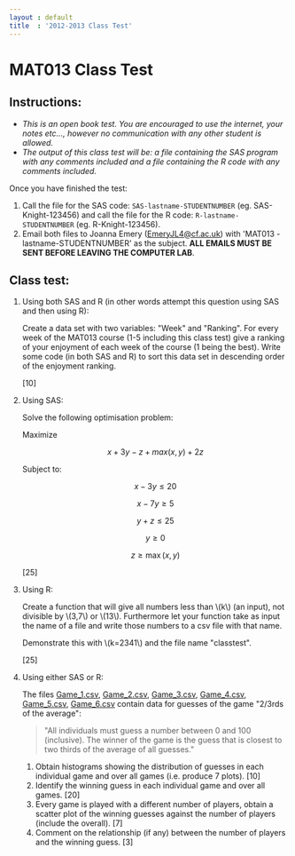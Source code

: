 ```yaml
---
layout : default
title  : '2012-2013 Class Test'
---
```

# MAT013 Class Test

## Instructions:

- *This is an open book test. You are encouraged to use the internet, your notes etc..., however no communication with any other student is allowed.*
- *The output of this class test will be: a file containing the SAS program with any comments included and a file containing the R code with any comments included.*

Once you have finished the test:

1. Call the file for the SAS code: `SAS-lastname-STUDENTNUMBER` (eg. SAS-Knight-123456) and call the file for the R code: `R-lastname-STUDENTNUMBER` (eg. R-Knight-123456).
2. Email both files to Joanna Emery (EmeryJL4@cf.ac.uk) with 'MAT013 - lastname-STUDENTNUMBER' as the subject. **ALL EMAILS MUST BE SENT BEFORE LEAVING THE COMPUTER LAB**.

## Class test:

1. Using both SAS and R (in other words attempt this question using SAS and then using R):

    Create a data set with two variables: "Week" and "Ranking". For every week of the MAT013 course (1-5 including this class test) give a ranking of your enjoyment of each week of the course (1 being the best). Write some code (in both SAS and R) to sort this data set in descending order of the enjoyment ranking.

    [10]

2. Using SAS:

    Solve the following optimisation problem:

    Maximize

    $$x+3y-z+max(x,y)+2z$$

    Subject to:

    $$x-3y\leq 20$$

    $$x-7y\geq 5$$

    $$y+z\leq 25$$

    $$y\geq 0$$

    $$z\geq \max(x,y)$$


    [25]

3. Using R:

    Create a function that will give all numbers less than \\(k\\) (an input),
    not divisible by \\(3,7\\) or \\(13\\). Furthermore let your function take as input the name of a file and write those numbers to a csv file with that name.

    Demonstrate this with \\(k=2341\\) and the file name "classtest".

    [25]

4. Using either SAS or R:

   The files [Game_1.csv]({{site.baseurl}}/Data/Game_1.csv), [Game_2.csv]({{site.baseurl}}/Data/Game_2.csv), [Game_3.csv]({{site.baseurl}}/Data/Game_3.csv), [Game_4.csv]({{site.baseurl}}/Data/Game_4.csv), [Game_5.csv]({{site.baseurl}}/Data/Game_5.csv), [Game_6.csv]({{site.baseurl}}/Data/Game_6.csv) contain data for guesses of the game "2/3rds of the average":

   > "All individuals must guess a number between 0 and 100 (inclusive). The winner of the game is the guess that is closest to two thirds of the average of all guesses."

   1. Obtain histograms showing the distribution of guesses in each individual game and over all games (i.e. produce 7 plots). [10]
   2. Identify the winning guess in each individual game and over all games. [20]
   3. Every game is played with a different number of players, obtain a scatter plot of the winning guesses against the number of players (include the overall). [7]
   4. Comment on the relationship (if any) between the number of players and the winning guess. [3]
